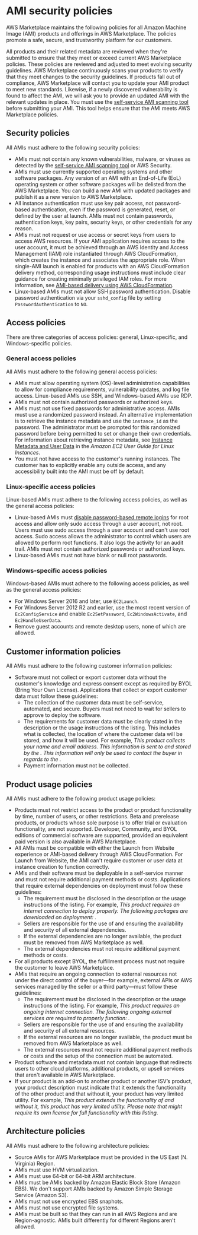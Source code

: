 # AMI security policies<a name="product-and-ami-policies"></a>

AWS Marketplace maintains the following policies for all Amazon Machine Image \(AMI\) products and offerings in AWS Marketplace\. The policies promote a safe, secure, and trustworthy platform for our customers\.

All products and their related metadata are reviewed when they're submitted to ensure that they meet or exceed current AWS Marketplace policies\. These policies are reviewed and adjusted to meet evolving security guidelines\. AWS Marketplace continuously scans your products to verify that they meet changes to the security guidelines\. If products fall out of compliance, AWS Marketplace will contact you to update your AMI product to meet new standards\. Likewise, if a newly discovered vulnerability is found to affect the AMI, we will ask you to provide an updated AMI with the relevant updates in place\. You must use the [self\-service AMI scanning tool](https://aws.amazon.com/marketplace/management/manage-products) before submitting your AMI\. This tool helps ensure that the AMI meets AWS Marketplace policies\.

## Security policies<a name="security"></a>

All AMIs must adhere to the following security policies:
+ AMIs must not contain any known vulnerabilities, malware, or viruses as detected by the [self\-service AMI scanning tool](https://aws.amazon.com/marketplace/management/manage-products) or AWS Security\.
+ AMIs must use currently supported operating systems and other software packages\. Any version of an AMI with an End\-of\-Life \(EoL\) operating system or other software packages will be delisted from the AWS Marketplace\. You can build a new AMI with updated packages and publish it as a new version to AWS Marketplace\.
+ All instance authentication must use key pair access, not password\-based authentication, even if the password is generated, reset, or defined by the user at launch\. AMIs must not contain passwords, authentication keys, key pairs, security keys, or other credentials for any reason\.
+ AMIs must not request or use access or secret keys from users to access AWS resources\. If your AMI application requires access to the user account, it must be achieved through an AWS Identity and Access Management \(IAM\) role instantiated through AWS CloudFormation, which creates the instance and associates the appropriate role\. When single\-AMI launch is enabled for products with an AWS CloudFormation delivery method, corresponding usage instructions must include clear guidance for creating minimally privileged IAM roles\. For more information, see [AMI\-based delivery using AWS CloudFormation](cloudformation.md)\.
+ Linux\-based AMIs must not allow SSH password authentication\. Disable password authentication via your `sshd_config` file by setting `PasswordAuthentication` to `NO`\.

## Access policies<a name="accessibility"></a>

There are three categories of access policies: general, Linux\-specific, and Windows\-specific policies\. 

### General access policies<a name="general-ami-policies"></a>

All AMIs must adhere to the following general access policies:
+ AMIs must allow operating system \(OS\)\-level administration capabilities to allow for compliance requirements, vulnerability updates, and log file access\. Linux\-based AMIs use SSH, and Windows\-based AMIs use RDP\. 
+ AMIs must not contain authorized passwords or authorized keys\.
+ AMIs must not use fixed passwords for administrative access\. AMIs must use a randomized password instead\. An alternative implementation is to retrieve the instance metadata and use the `instance_id` as the password\. The administrator must be prompted for this randomized password before being permitted to set or change their own credentials\. For information about retrieving instance metadata, see [Instance Metadata and User Data](https://docs.aws.amazon.com/AWSEC2/latest/UserGuide/ec2-instance-metadata.html) in the *Amazon EC2 User Guide for Linux Instances*\.
+ You must not have access to the customer's running instances\. The customer has to explicitly enable any outside access, and any accessibility built into the AMI must be off by default\.

### Linux\-specific access policies<a name="linux-specific-ami-policies"></a>

Linux\-based AMIs must adhere to the following access policies, as well as the general access policies:
+ Linux\-based AMIs must [disable password\-based remote logins](https://docs.aws.amazon.com/AWSEC2/latest/UserGuide/building-shared-amis.html#public-amis-disable-password-logins-for-root) for root access and allow only sudo access through a user account, not root\. Users must use sudo access through a user account and can't use root access\. Sudo access allows the administrator to control which users are allowed to perform root functions\. It also logs the activity for an audit trail\. AMIs must not contain authorized passwords or authorized keys\.
+ Linux\-based AMIs must not have blank or null root passwords\.

### Windows\-specific access policies<a name="windows-specific-ami-policies"></a>

Windows\-based AMIs must adhere to the following access policies, as well as the general access policies:
+ For Windows Server 2016 and later, use `EC2Launch`\.
+ For Windows Server 2012 R2 and earlier, use the most recent version of `Ec2ConfigService` and enable `Ec2SetPassword`, `Ec2WindowsActivate`, and `Ec2HandleUserData`\.
+ Remove guest accounts and remote desktop users, none of which are allowed\.

## Customer information policies<a name="customer-information"></a>

All AMIs must adhere to the following customer information policies:
+ Software must not collect or export customer data without the customer's knowledge and express consent except as required by BYOL \(Bring Your Own License\)\. Applications that collect or export customer data must follow these guidelines: 
  + The collection of the customer data must be self\-service, automated, and secure\. Buyers must not need to wait for sellers to approve to deploy the software\. 
  + The requirements for customer data must be clearly stated in the description or the usage instructions of the listing\. This includes what is collected, the location of where the customer data will be stored, and how it will be used\. For example, *This product collects your name and email address\. This information is sent to and stored by the <company name>\. This information will only be used to contact the buyer in regards to the <product name>\.* 
  + Payment information must not be collected\.

## Product usage policies<a name="product-usage"></a>

All AMIs must adhere to the following product usage policies:
+ Products must not restrict access to the product or product functionality by time, number of users, or other restrictions\. Beta and prerelease products, or products whose sole purpose is to offer trial or evaluation functionality, are not supported\. Developer, Community, and BYOL editions of commercial software are supported, provided an equivalent paid version is also available in AWS Marketplace\.
+ All AMIs must be compatible with either the Launch from Website experience or AMI\-based delivery through AWS CloudFormation\. For Launch from Website, the AMI can't require customer or user data at instance creation to function correctly\.
+ AMIs and their software must be deployable in a self\-service manner and must not require additional payment methods or costs\. Applications that require external dependencies on deployment must follow these guidelines:
  + The requirement must be disclosed in the description or the usage instructions of the listing\. For example, *This product requires an internet connection to deploy properly\. The following packages are downloaded on deployment: <list of package>\.* 
  + Sellers are responsible for the use of and ensuring the availability and security of all external dependencies\. 
  + If the external dependencies are no longer available, the product must be removed from AWS Marketplace as well\. 
  + The external dependencies must not require additional payment methods or costs\.
+ For all products except BYOL, the fulfillment process must not require the customer to leave AWS Marketplace\.
+ AMIs that require an ongoing connection to external resources not under the direct control of the buyer—for example, external APIs or AWS services managed by the seller or a third party—must follow these guidelines:
  + The requirement must be disclosed in the description or the usage instructions of the listing\. For example, *This product requires an ongoing internet connection\. The following ongoing external services are required to properly function: <list of resources>\.* 
  + Sellers are responsible for the use of and ensuring the availability and security of all external resources\.
  + If the external resources are no longer available, the product must be removed from AWS Marketplace as well\.
  + The external resources must not require additional payment methods or costs and the setup of the connection must be automated\.
+ Product software and metadata must not contain language that redirects users to other cloud platforms, additional products, or upsell services that aren't available in AWS Marketplace\.
+ If your product is an add\-on to another product or another ISV’s product, your product description must indicate that it extends the functionality of the other product and that without it, your product has very limited utility\. For example, *This product extends the functionality of <product name> and without it, this product has very limited utility\. Please note that <product name> might require its own license for full functionality with this listing\.*

## Architecture policies<a name="architecture"></a>

All AMIs must adhere to the following architecture policies:
+ Source AMIs for AWS Marketplace must be provided in the US East \(N\. Virginia\) Region\.
+ AMIs must use HVM virtualization\.
+ AMIs must use 64\-bit or 64\-bit ARM architecture\.
+ AMIs must be AMIs backed by Amazon Elastic Block Store \(Amazon EBS\)\. We don't support AMIs backed by Amazon Simple Storage Service \(Amazon S3\)\.
+ AMIs must not use encrypted EBS snaphots\.
+ AMIs must not use encrypted file systems\.
+ AMIs must be built so that they can run in all AWS Regions and are Region\-agnostic\. AMIs built differently for different Regions aren't allowed\.